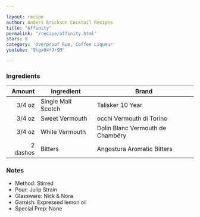 ```yaml
---

layout: recipe
author: Anders Erickson Cocktail Recipes
title: "Affinity"
permalink: '/recipe/affinity.html'
stars: 0
category: 'Overproof Rum, Coffee Liqueur'
youtube: '9lgx04fJrSM'

---
```


### Ingredients

| Amount   | Ingredient     | Brand                 |
| -------: | -------------- | --------------------- |
|   3/4 oz | Single Malt Scotch | Talisker 10 Year |
|   3/4 oz | Sweet Vermouth |occhi Vermouth di Torino
|   3/4 oz | White Vermouth | Dolin Blanc Vermouth de Chambéry |
| 2 dashes | Bitters | Angostura Aromatic Bitters |


### Notes

- Method: Stirred
- Pour: Julip Strain
- Glassware: Nick & Nora
- Garnish: Expressed lemon oil
- Special Prep: None
